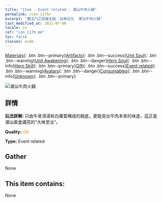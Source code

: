 ```yaml
---
title: "Item - Event related - 潮汕牛肉火鍋"
permalink: /con_1179/
excerpt: "魔法门之英雄无敌：战争纪元  潮汕牛肉火鍋"
last_modified_at: 2021-07-06
locale: cn
ref: "con_1179.md"
toc: false
classes: wide
---
```

 [Materials](/ItemsCN/){: .btn .btn--primary}[Artifacts](/ItemsCN/Artifacts/){: .btn .btn--success}[Unit Soul](/ItemsCN/UnitSoul/){: .btn .btn--warning}[Unit Awakening](/ItemsCN/UnitAwakening/){: .btn .btn--danger}[Hero Soul](/ItemsCN/HeroSoul/){: .btn .btn--info}[Hero Skill](/ItemsCN/HeroSkill/){: .btn .btn--primary}[Gift](/ItemsCN/Gift/){: .btn .btn--success}[Event related](/ItemsCN/Events/){: .btn .btn--warning}[Avatars](/ItemsCN/Avatars/){: .btn .btn--danger}[Consumables](/ItemsCN/Consumables/){: .btn .btn--info}[Unknown](/ItemsCN/Unknown/){: .btn .btn--primary}

 ![潮汕牛肉火鍋](/images/t/i_81511331.png)

## 詳情
 **玩法詳解:** 只由牛骨清湯和白蘿蔔構成的鍋底，更能突出牛肉本來的味道，這正是潮汕美食講究的“大味至淡”。

 **Quality:** <span style="color: #FF8C00">OK</span>

 **Type:** Event related

## Gather

  None

## This item contains:

  None

